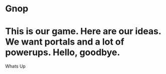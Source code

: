 # Gnop
# This is our game. Here are our ideas. We want portals and a lot of powerups. Hello, goodbye. 
Whats Up
